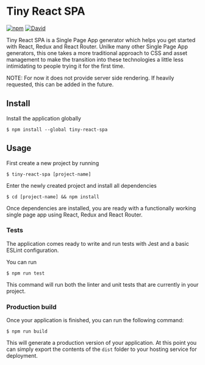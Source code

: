 # Tiny React SPA
[![npm](https://img.shields.io/npm/v/tiny-react-spa.svg)](https://www.npmjs.com/package/tiny-react-spa)
[![David](https://img.shields.io/david/mmellado/tiny-react-spa.svg)](https://david-dm.org/mmellado/tiny-react-spa)

Tiny React SPA is a Single Page App generator which helps you get started with React, Redux and React Router. Unilke many other Single Page App generators, this one takes a more traditional approach to CSS and asset management to make the transition into these technologies a little less intimidating to people trying it for the first time.

NOTE: For now it does not provide server side rendering. If heavily requested, this can be added in the future.

## Install

Install the application globally

```
$ npm install --global tiny-react-spa
```

## Usage

First create a new project by running

```
$ tiny-react-spa [project-name]
```

Enter the newly created project and install all dependencies

```
$ cd [project-name] && npm install
```

Once dependencies are installed, you are ready with a functionally working single page app using React, Redux and React Router.

### Tests

The application comes ready to write and run tests with Jest and a basic ESLint configuration.

You can run

```
$ npm run test
```
This command will run both the linter and unit tests that are currently in your project.

### Production build

Once your application is finished, you can run the following command:

```
$ npm run build
```

This will generate a production version of your application. At this point you can simply export the contents of the `dist` folder to your hosting service for deployment.